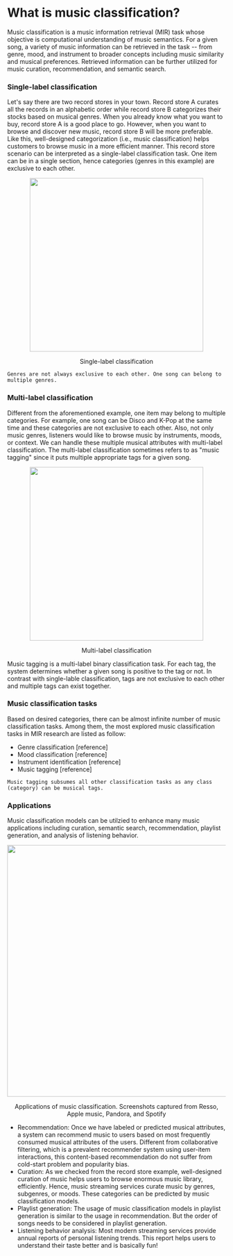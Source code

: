 # What is music classification?

Music classification is a music information retrieval (MIR) task whose objective is computational understanding of music semantics. For a given song, a variety of music information can be retrieved in the task -- from genre, mood, and instrument to broader concepts including music similarity and musical preferences. Retrieved information can be further utilized for music curation, recommendation, and semantic search. 


### Single-label classification
Let's say there are two record stores in your town. Record store A curates all the records in an alphabetic order while record store B categorizes their stocks based on musical genres. When you already know what you want to buy, record store A is a good place to go. However, when you want to browse and discover new music, record store B will be more preferable. Like this, well-designed categorization (i.e., music classification) helps customers to browse music in a more efficient manner. This record store scenario can be interpreted as a single-label classification task. One item can be in a single section, hence categories (genres in this example) are exclusive to each other.

<!--For curation, categorization, recommendation.
Automatic music classification is gaing more attention than ever from both academia and industries due to its suitability for scalable research and its practical applications in music recommendation services from large-scale libraries.
-->


<p align = "center">
<img src = "https://i.imgur.com/jkgJD4Z.png" width=400>
</p>
<p align = "center">
Single-label classification
</p>

```{warning}
Genres are not always exclusive to each other. One song can belong to multiple genres.
```



### Multi-label classification
Different from the aforementioned example, one item may belong to multiple categories. For example, one song can be Disco and K-Pop at the same time and these categories are not exclusive to each other. Also, not only music genres, listeners would like to browse music by instruments, moods, or context. We can handle these multiple musical attributes with multi-label classification. The multi-label classification sometimes refers to as "music tagging" since it puts multiple appropriate tags for a given song. 


<p align = "center">
<img src = "https://i.imgur.com/Csgtubf.png" width=400>
</p>
<p align = "center">
Multi-label classification
</p>

Music tagging is a multi-label binary classification task. For each tag, the system determines whether a given song is positive to the tag or not. In contrast with single-lable classification, tags are not exclusive to each other and multiple tags can exist together.


### Music classification tasks
Based on desired categories, there can be almost infinite number of music classification tasks. Among them, the most explored music classification tasks in MIR research are listed as follow:

- Genre classification [reference]
- Mood classification [reference]
- Instrument identification [reference]
- Music tagging [reference]

```{note}
Music tagging subsumes all other classification tasks as any class (category) can be musical tags.
```


### Applications
Music classification models can be utilzied to enhance many music applications including curation, semantic search, recommendation, playlist generation, and analysis of listening behavior. 
<p align = "center">
<img src = "https://i.imgur.com/TyvMfNX.png" width=580>
</p>
<p align = "center">
Applications of music classification. Screenshots captured from Resso, Apple music, Pandora, and Spotify
</p>

- Recommendation: Once we have labeled or predicted musical attributes, a system can recommend music to users based on most frequently consumed musical attributes of the users. Different from collaborative filtering, which is a prevalent recommender system using user-item interactions, this content-based recommendation do not suffer from cold-start problem and popularity bias.
- Curation: As we checked from the record store example, well-designed curation of music helps users to browse enormous music library, efficiently. Hence, music streaming services curate music by genres, subgenres, or moods. These categories can be predicted by music classification models.
- Playlist generation: The usage of music classification models in playlist generation is similar to the usage in recommendation. But the order of songs needs to be considered in playlist generation.
- Listening behavior analysis: Most modern streaming services provide annual reports of personal listening trends. This report helps users to understand their taste better and is basically fun!

<!--- Curation
- Semantic search
- Content-based recommendation
- Playlist generation
- Analysis

-->